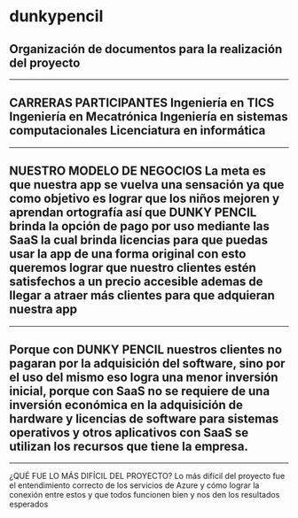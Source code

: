 # dunkypencil
Organización de documentos para la realización del proyecto
--------------------------------------
--------------------------------------
CARRERAS PARTICIPANTES
Ingeniería en TICS
Ingeniería en Mecatrónica
Ingeniería en sistemas computacionales
Licenciatura en informática 
--------------------------------------
--------------------------------------
NUESTRO MODELO DE NEGOCIOS
La meta es que nuestra app se vuelva una sensación ya que como objetivo es lograr que los niños mejoren y aprendan ortografía así que DUNKY PENCIL brinda la opción de pago por uso mediante las SaaS la cual brinda licencias para que puedas usar la app de una forma original con esto queremos lograr que nuestro clientes estén satisfechos a un precio accesible ademas de llegar a atraer más clientes para que adquieran nuestra app 
-------------------------------------
-------------------------------------
Porque con DUNKY PENCIL nuestros clientes no pagaran por la adquisición del software, sino por el uso del mismo eso logra una menor inversión inicial, porque con SaaS no se requiere de una inversión económica en la adquisición de hardware y licencias de software para sistemas operativos y otros aplicativos con SaaS se utilizan los recursos que tiene la empresa.
-------------------------------------
-------------------------------------
¿QUÉ FUE LO MÁS DIFÍCIL DEL PROYECTO?
Lo más difícil del proyecto fue el entendimiento correcto de los servicios de Azure y cómo lograr la conexión entre estos y que todos funcionen bien y nos den los resultados esperados
